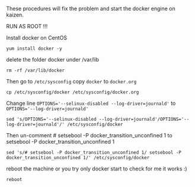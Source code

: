 These procedures will fix the problem and start the docker engine on kaizen.

RUN AS ROOT !!!

Install docker on CentOS
```
yum install docker -y
```

delete the folder docker under /var/lib
```
rm -rf /var/lib/docker
```


Then go to ```/etc/sysconfig``` copy ```docker``` to ```docker.org```
```
cp /etc/sysconfig/docker /etc/sysconfig/docker.org
```


Change line ```OPTIONS='--selinux-disabled --log-driver=journald'``` to ```OPTIONS='--log-driver=journald'```
```
sed 's/OPTIONS='--selinux-disabled --log-driver=journald'/OPTIONS='--log-driver=journald'/' /etc/sysconfig/docker
```


Then un-comment # setsebool -P docker_transition_unconfined 1 to setsebool -P docker_transition_unconfined 1
```
sed 's/# setsebool -P docker_transition_unconfined 1/ setsebool -P docker_transition_unconfined 1/' /etc/sysconfig/docker
```


reboot the machine or you try only docker start to check for me it works :)
```
reboot
```


